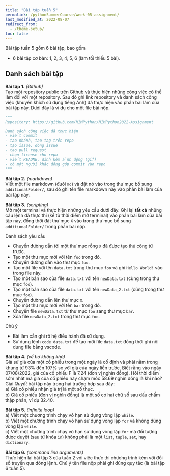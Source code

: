 ```yaml
---
title: "Bài tập tuần 5"
permalink: /pythonSummerCourse/week-05-assignment/
last_modified_at: 2022-08-07
redirect_from:
  - /theme-setup/
toc: false
---
```



Bài tập tuần 5 gồm 6 bài tập, bao gồm
- 6 bài tập cơ bản: 1, 2, 3, 4, 5, 6 (làm tối thiểu 5 bài).


## Danh sách bài tập

**Bài tập 1.** *(Github)* \
Tạo một repository public trên Github và thực hiện những công việc có thể làm đối với một repository. Sau đó ghi link repository và danh sách công việc (khuyến khích sử dụng tiếng Anh) đã thực hiện vào phần bài làm của bài tập này. Dưới đây là ví dụ cho một file bài nộp.

```py
"""
Repository: https://github.com/MIMPython/MIMPython2022-Assignment

Danh sách công việc đã thực hiện
- viết commit
- tạo nhánh, tạo tag trên repo
- tạo issue, đóng issue
- tạo pull request
- chọn license cho repo
- viết README, đính kèm ảnh động (gif)
- có một người khác đóng góp commit vào repo
"""
```

**Bài tập 2.** *(markdown)* \
Viết một file markdown (đuôi `md`) và đặt nó vào trong thư mục bổ sung `additionalFolder/`, sau đó ghi tên file markdown này vào phần bài làm của bài tập này.

**Bài tập 3.** *(scripting)* \
Mở một terminal và thực hiện những yêu cầu dưới đây. Ghi lại **tất cả** những câu lệnh đã thực thi (kể từ thời điểm mở terminal) vào phần bài làm của bài tập này, đồng thời đặt thư mục `X` vào trong thư mục bổ sung `additionalFolder/` trong phần bài nộp.

Danh sách yêu cầu
- Chuyển đường dẫn tới một thư mục rỗng `X` đã được tạo thủ công từ trước.
- Tạo một thư mục mới với tên `foo` trong đó.
- Chuyển đường dẫn vào thư mục `foo`.
- Tạo một file với tên `data.txt` trong thư mục `foo` và ghi `Hello World!` vào trong file này.
- Tạo một bản sao của file `data.txt` với tên `newData.txt` (cùng trong thư mục `foo`).
- Tạo một bản sao của file `data.txt` với tên `newData_2.txt` (cùng trong thư mục `foo`).
- Chuyển đường dẫn lên thư mục `X`.
- Tạo một thư mục mới với tên `bar` trong đó.
- Chuyển file `newData.txt` từ thư mục `foo` sang thư mục `bar`.
- Xóa file `newData_2.txt` trong thư mục `foo`.

Chú ý
- Bài làm cần ghi rõ hệ điều hành đã sử dụng.
- Sử dụng lệnh `code data.txt` để tạo mới file `data.txt` đồng thời ghi nội dung file bằng vscode.


**Bài tập 4.** *(về bờ không khó)* \
Giả sử giá của một cổ phiếu trong một ngày là cố định và phải nằm trong khung từ $93\%$ đến $107\%$ so với giá của ngày liền trước. Biết rằng vào ngày 07/08/2022, giá của cổ phiếu F là 7.24 (đơn vị nghìn đồng). Hỏi thời điểm sớm nhất mà giá của cổ phiếu này chạm mốc 58.69 nghìn đồng là khi nào? \
Giải _Quyết_ bài tập này trong hai trường hợp sau đây: \
a) Giá cổ phiếu nhận giá trị là một số thực. \
b) Giá cổ phiếu (đơn vị nghìn đồng) là một số có hai chữ số sau dấu chấm thập phân, ví dụ $32.40$.


**Bài tập 5.** *(infinite loop)* \
a) Viết một chương trình chạy vô hạn sử dụng vòng lặp `while`. \
b) Viết một chương trình chạy vô hạn sử dụng vòng lặp `for` và không dùng vòng lặp `while`. \
c) Viết một chương trình chạy vô hạn sử dụng vòng lặp `for` mà đối tượng được duyệt (sau từ khóa `in`) không phải là một `list`, `tuple`, `set`, hay `dictionary`.


**Bài tập 6.** *(command line arguments)* \
Thực hiện lại bài tập 3 của tuần 2 với việc thực thi chương trình kèm với đối số truyền qua dòng lệnh. Chú ý tên file nộp phải ghi đúng quy tắc (là bài tập 6 tuần 5).
